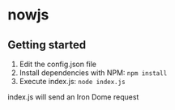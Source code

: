 # nowjs

## Getting started

1) Edit the config.json file
2) Install dependencies with NPM: `npm install`
3) Execute index.js: `node index.js`

index.js will send an Iron Dome request

